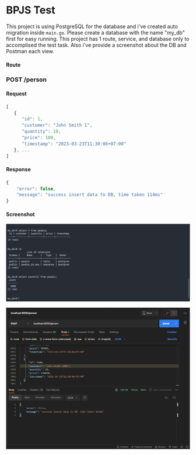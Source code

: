 # BPJS Test

This project is using PostgreSQL for the database and i've created auto migration inside `main.go`. Please create a database with the name "my_db" first for easy running. This project has 1 route, service, and database only to accomplised the test task. Also i've provide a screenshot about the DB and Postman each view.

#### Route
### POST /person
#### Request
```javascript
[
   {
      "id": 1,
      "customer": "John Smith 1",
      "quantity": 10,
      "price": 100,
      "timestamp": "2023-03-23T11:30:06+07:00"
   }, ...
]
```

#### Response
```javascript
{
    "error": false,
    "message": "success insert data to DB, time taken 114ms"
}
```

#### Screenshot
![alt text](https://github.com/daudfauzy98/bpjs-test/blob/main/psql.jpg)

![alt text](https://github.com/daudfauzy98/bpjs-test/blob/main/postman.png)
